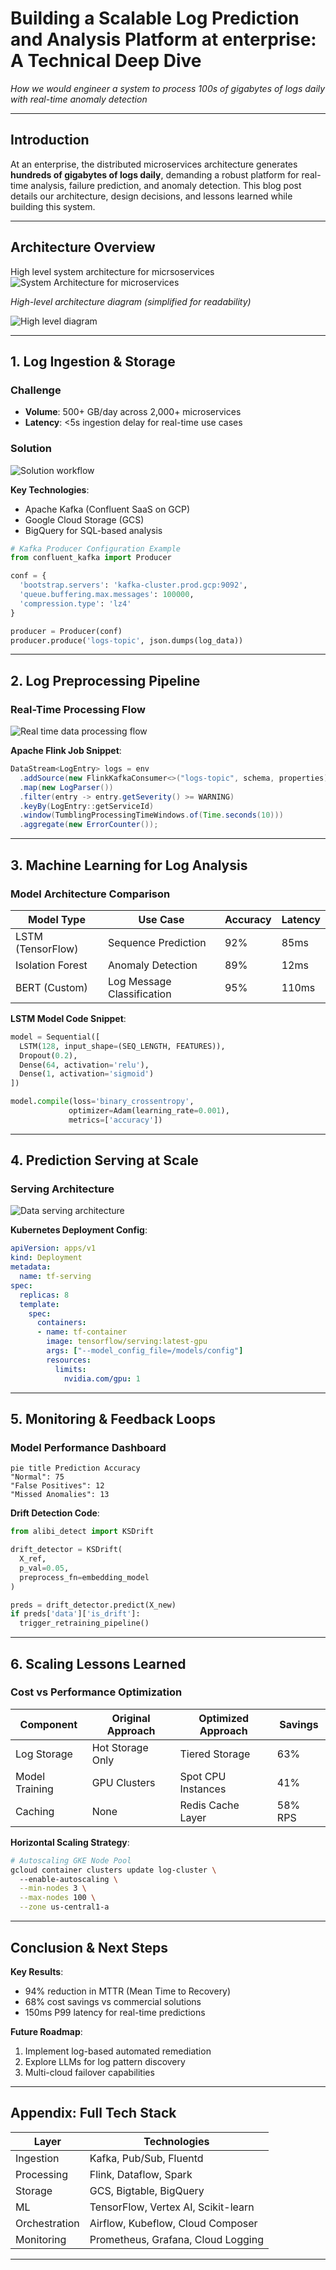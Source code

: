 # Building a Scalable Log Prediction and Analysis Platform at enterprise: A Technical Deep Dive  
*How we would engineer a system to process 100s of gigabytes of logs daily with real-time anomaly detection*  

---

## Introduction  
At an enterprise, the distributed microservices architecture generates **hundreds of gigabytes of logs daily**, demanding a robust platform for real-time analysis, failure prediction, and anomaly detection. This blog post details our architecture, design decisions, and lessons learned while building this system.  

---

## Architecture Overview  
High level system architecture for micrsoservices
![System Architecture for microservices](https://github.com/user-attachments/assets/458e0046-728b-45a1-b210-42fb06b90277)
 
*High-level architecture diagram (simplified for readability)*  

![High level diagram](https://github.com/user-attachments/assets/ac3f40a9-d0aa-4ee0-9162-e5c1b2884012)


---

## 1. Log Ingestion & Storage  

### Challenge  
- **Volume**: 500+ GB/day across 2,000+ microservices  
- **Latency**: <5s ingestion delay for real-time use cases  

### Solution  

![Solution workflow](https://github.com/user-attachments/assets/cd0d2166-0679-43d5-a8ae-09dac7f358a7)


**Key Technologies**:  
- Apache Kafka (Confluent SaaS on GCP)  
- Google Cloud Storage (GCS)  
- BigQuery for SQL-based analysis  

```python  
# Kafka Producer Configuration Example  
from confluent_kafka import Producer  

conf = {
  'bootstrap.servers': 'kafka-cluster.prod.gcp:9092',
  'queue.buffering.max.messages': 100000,
  'compression.type': 'lz4'
}

producer = Producer(conf)  
producer.produce('logs-topic', json.dumps(log_data))  
```

---

## 2. Log Preprocessing Pipeline  

### Real-Time Processing Flow  

![Real time data processing flow](https://github.com/user-attachments/assets/28cc2ee7-43fb-4f75-be27-45a750922fec)


**Apache Flink Job Snippet**:  
```java  
DataStream<LogEntry> logs = env  
  .addSource(new FlinkKafkaConsumer<>("logs-topic", schema, properties))  
  .map(new LogParser())  
  .filter(entry -> entry.getSeverity() >= WARNING)  
  .keyBy(LogEntry::getServiceId)  
  .window(TumblingProcessingTimeWindows.of(Time.seconds(10)))  
  .aggregate(new ErrorCounter());  
```

---

## 3. Machine Learning for Log Analysis  

### Model Architecture Comparison  
| Model Type       | Use Case                 | Accuracy | Latency |  
|------------------|--------------------------|----------|---------|  
| LSTM (TensorFlow)| Sequence Prediction      | 92%      | 85ms    |  
| Isolation Forest | Anomaly Detection        | 89%      | 12ms    |  
| BERT (Custom)    | Log Message Classification| 95%      | 110ms   |  

**LSTM Model Code Snippet**:  
```python  
model = Sequential([
  LSTM(128, input_shape=(SEQ_LENGTH, FEATURES)),
  Dropout(0.2),
  Dense(64, activation='relu'),
  Dense(1, activation='sigmoid')
])

model.compile(loss='binary_crossentropy', 
             optimizer=Adam(learning_rate=0.001),
             metrics=['accuracy'])
```

---

## 4. Prediction Serving at Scale  

### Serving Architecture  

![Data serving architecture](https://github.com/user-attachments/assets/d898228c-65d9-4afb-b119-19b373106f5a)


**Kubernetes Deployment Config**:  
```yaml  
apiVersion: apps/v1  
kind: Deployment  
metadata:
  name: tf-serving  
spec:
  replicas: 8  
  template:
    spec:
      containers:
      - name: tf-container  
        image: tensorflow/serving:latest-gpu  
        args: ["--model_config_file=/models/config"]  
        resources:
          limits:
            nvidia.com/gpu: 1  
```

---

## 5. Monitoring & Feedback Loops  

### Model Performance Dashboard  
```mermaid  
pie title Prediction Accuracy  
"Normal": 75  
"False Positives": 12  
"Missed Anomalies": 13  
```

**Drift Detection Code**:  
```python  
from alibi_detect import KSDrift  

drift_detector = KSDrift(
  X_ref, 
  p_val=0.05, 
  preprocess_fn=embedding_model
)

preds = drift_detector.predict(X_new)
if preds['data']['is_drift']:
  trigger_retraining_pipeline()
```

---

## 6. Scaling Lessons Learned  

### Cost vs Performance Optimization  
| Component        | Original Approach | Optimized Approach | Savings |  
|------------------|-------------------|--------------------|---------|  
| Log Storage      | Hot Storage Only  | Tiered Storage     | 63%     |  
| Model Training   | GPU Clusters      | Spot CPU Instances | 41%     |  
| Caching          | None              | Redis Cache Layer  | 58% RPS |  

**Horizontal Scaling Strategy**:  
```bash  
# Autoscaling GKE Node Pool  
gcloud container clusters update log-cluster \  
  --enable-autoscaling \
  --min-nodes 3 \
  --max-nodes 100 \
  --zone us-central1-a  
```

---

## Conclusion & Next Steps  

**Key Results**:  
- 94% reduction in MTTR (Mean Time to Recovery)  
- 68% cost savings vs commercial solutions  
- 150ms P99 latency for real-time predictions  

**Future Roadmap**:  
1. Implement log-based automated remediation  
2. Explore LLMs for log pattern discovery  
3. Multi-cloud failover capabilities  

---

## Appendix: Full Tech Stack  
| Layer            | Technologies                          |  
|------------------|---------------------------------------|  
| Ingestion        | Kafka, Pub/Sub, Fluentd               |  
| Processing       | Flink, Dataflow, Spark                |  
| Storage          | GCS, Bigtable, BigQuery               |  
| ML               | TensorFlow, Vertex AI, Scikit-learn   |  
| Orchestration    | Airflow, Kubeflow, Cloud Composer     |  
| Monitoring       | Prometheus, Grafana, Cloud Logging    |  

---
